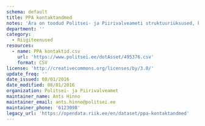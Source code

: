 ```yaml
---
schema: default
title: PPA kontaktandmed
notes: 'Ära on toodud Politsei- ja Piirivalveameti struktuuriüksused, koos asukoha aadressi, postiindeksi, kontakttelefoni, faksi, äriregistri koodi, e-posti aadressi ja lahtiolekuaegadega.'
department: ''
category:
  - Riigiteenused
resources:
  - name: PPA kontaktid.csv
    url: 'https://www.politsei.ee/dotAsset/495376.csv'
    format: CSV
license: 'http://creativecommons.org/licenses/by/3.0/'
update_freq: ''
date_issued: 08/01/2016
date_modified: 08/01/2016
organization: Politsei- ja Piirivalveamet
maintainer_name: Ants Hinno
maintainer_email: ants.hinno@politsei.ee
maintainer_phone: '6123098'
legacy_url: 'https://opendata.riik.ee/en/dataset/ppa-kontaktandmed'
---
```

